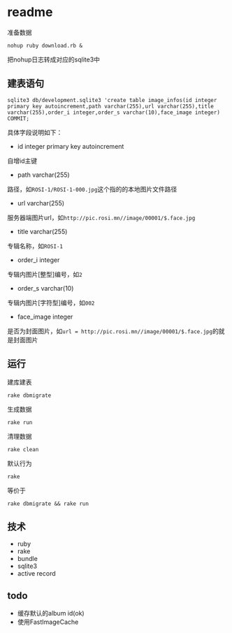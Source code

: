 # readme

准备数据

```
nohup ruby download.rb &
```

把nohup日志转成对应的sqlite3中

## 建表语句

```
sqlite3 db/development.sqlite3 'create table image_infos(id integer primary key autoincrement,path varchar(255),url varchar(255),title varchar(255),order_i integer,order_s varchar(10),face_image integer)
COMMIT;
```

具体字段说明如下：

- id integer primary key autoincrement

自增id主键

- path varchar(255)

路径，如`ROSI-1/ROSI-1-000.jpg`这个指的的本地图片文件路径

- url varchar(255)

服务器端图片url，如`http://pic.rosi.mn//image/00001/$.face.jpg`

- title varchar(255)

专辑名称，如`ROSI-1`

- order_i integer

专辑内图片[整型]编号，如`2`

- order_s varchar(10)

专辑内图片[字符型]编号，如`002`

- face_image integer

是否为封面图片，如`url = http://pic.rosi.mn//image/00001/$.face.jpg`的就是封面图片

## 运行

建库建表

```
rake dbmigrate
```

生成数据

```
rake run
```

清理数据

```
rake clean
```

默认行为
```
rake 
```

等价于

```
rake dbmigrate && rake run
```

## 技术

- ruby
- rake
- bundle
- sqlite3
- active record


## todo

- 缓存默认的album id(ok)
- 使用FastImageCache
